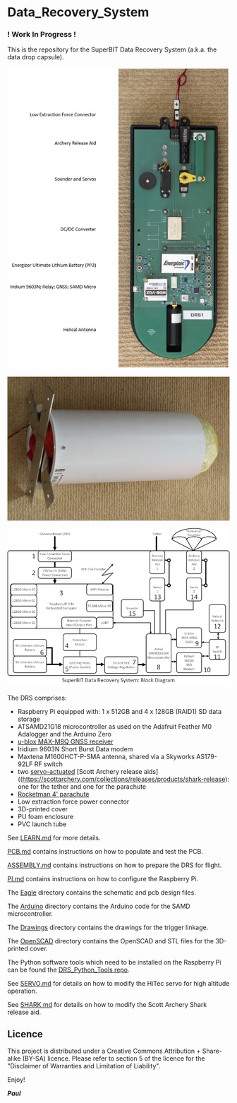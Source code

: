 # Data_Recovery_System


### ! Work In Progress !

This is the repository for the SuperBIT Data Recovery System (a.k.a. the data drop capsule).

![Top.JPG](https://github.com/PaulZC/Data_Recovery_System/blob/master/img/Top.JPG)

![Launch_Tube.JPG](https://github.com/PaulZC/Data_Recovery_System/blob/master/img/Launch_Tube.JPG)

![Block_Diagram.JPG](https://github.com/PaulZC/Data_Recovery_System/blob/master/img/Block_Diagram.JPG)

The DRS comprises:
- Raspberry Pi equipped with: 1 x 512GB and 4 x 128GB (RAID1) SD data storage
- ATSAMD21G18 microcontroller as used on the Adafruit Feather M0 Adalogger and the Arduino Zero
- [u-blox MAX-M8Q GNSS receiver](https://www.u-blox.com/en/product/max-m8-series)
- Iridium 9603N Short Burst Data modem
- Maxtena M1600HCT-P-SMA antenna, shared via a Skyworks AS179-92LF RF switch
- two [servo-actuated](https://www.servoshop.co.uk/index.php?pid=HITHS82MG&area=Servo)
[Scott Archery release aids]((https://scottarchery.com/collections/releases/products/shark-release): one for the tether and one for the parachute
- [Rocketman 4' parachute](https://the-rocketman.com/recovery-html/)
- Low extraction force power connector
- 3D-printed cover
- PU foam enclosure
- PVC launch tube

See [LEARN.md](https://github.com/PaulZC/Data_Recovery_System/blob/master/LEARN.md) for more details.

[PCB.md](https://github.com/PaulZC/Data_Recovery_System/blob/master/PCB.md) contains instructions on how to populate and test the PCB.

[ASSEMBLY.md](https://github.com/PaulZC/Data_Recovery_System/blob/master/ASSEMBLY.md) contains instructions on how to prepare the DRS for flight.

[PI.md](https://github.com/PaulZC/Data_Recovery_System/blob/master/PI.md) contains instructions on how to configure the Raspberry Pi.

The [Eagle](https://github.com/PaulZC/Data_Recovery_System/tree/master/Eagle) directory contains the schematic and pcb design files.

The [Arduino](https://github.com/PaulZC/Data_Recovery_System/tree/master/Arduino) directory contains the Arduino code for the SAMD microcontroller.

The [Drawings](https://github.com/PaulZC/Data_Recovery_System/tree/master/Drawings) directory contains the drawings for the trigger linkage.

The [OpenSCAD](https://github.com/PaulZC/Data_Recovery_System/tree/master/OpenSCAD) directory contains the OpenSCAD and STL files for the 3D-printed cover.

The Python software tools which need to be installed on the Raspberry Pi can be found the [DRS_Python_Tools repo](https://github.com/PaulZC/DRS_Python_Tools).

See [SERVO.md](https://github.com/PaulZC/Balloon_Cut-Down_Device/blob/master/SERVO.md) for details on how to modify the HiTec servo for
high altitude operation.

See [SHARK.md](https://github.com/PaulZC/Balloon_Cut-Down_Device/blob/master/SHARK.md) for details on how to modify the Scott Archery Shark release aid.

## Licence

This project is distributed under a Creative Commons Attribution + Share-alike (BY-SA) licence.
Please refer to section 5 of the licence for the "Disclaimer of Warranties and Limitation of Liability".

Enjoy!

**_Paul_**


